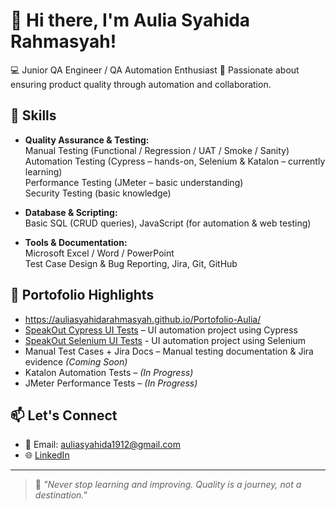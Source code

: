 # 👋 Hi there, I'm Aulia Syahida Rahmasyah!

💻 Junior QA Engineer / QA Automation Enthusiast
🚀 Passionate about ensuring product quality through automation and collaboration.

## 🧰 Skills
- **Quality Assurance & Testing:**  
  Manual Testing (Functional / Regression / UAT / Smoke / Sanity)  
  Automation Testing (Cypress – hands-on, Selenium & Katalon – currently learning)  
  Performance Testing (JMeter – basic understanding)  
  Security Testing (basic knowledge)  

- **Database & Scripting:**  
  Basic SQL (CRUD queries), JavaScript (for automation & web testing)  

- **Tools & Documentation:**  
  Microsoft Excel / Word / PowerPoint  
  Test Case Design & Bug Reporting, Jira, Git, GitHub  

## 📂 Portofolio Highlights
- https://auliasyahidarahmasyah.github.io/Portofolio-Aulia/
- [SpeakOut Cypress UI Tests](https://github.com/username/speakout-cypress-ui-tests) – UI automation project using Cypress
- [SpeakOut Selenium UI Tests](https://github.com/AuliaSyahidaRahmasyah/speakout-selenium-ui-tests) - UI automation project using Selenium
- Manual Test Cases + Jira Docs – Manual testing documentation & Jira evidence *(Coming Soon)*
- Katalon Automation Tests – *(In Progress)*
- JMeter Performance Tests – *(In Progress)*

## 📫 Let's Connect
- 📧 Email: auliasyahida1912@gmail.com  
- 🌐 [LinkedIn](https://www.linkedin.com/in/aulia-syahida-rahmasyah-7bb671248/)  

---

> 🔁 *"Never stop learning and improving. Quality is a journey, not a destination."*
